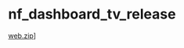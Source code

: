 # nf_dashboard_tv_release



[web.zip](https://github.com/user-attachments/files/16979310/web.zip)]
